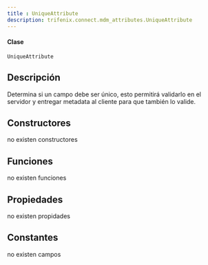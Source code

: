 ```yaml
---
title : UniqueAttribute
description: trifenix.connect.mdm_attributes.UniqueAttribute
---
```




<CodeBlock slots = 'heading, code' repeat = '1' languages = 'C#' />

#### Clase
```
UniqueAttribute
```

## Descripción
Determina si un campo debe ser único, esto permitirá
validarlo en el servidor y entregar metadata al cliente
para que también lo valide.
## Constructores

no existen constructores


## Funciones

no existen funciones

## Propiedades

no existen propidades

## Constantes
no existen campos

